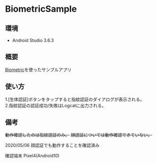 # BiometricSample

## 環境
- Android Studio 3.6.3

## 概要

[Biometric](https://developer.android.com/jetpack/androidx/releases/biometric?hl=ja)を使ったサンプルアプリ

## 使い方

1.[生体認証]ボタンをタップすると指紋認証のダイアログが表示される。  
2.指紋認証の認証成功/失敗はLogcatに出力される。

## 備考

~~動作確認したのは指紋認証のみ。~~
~~顔認証については動作確認できていない。~~

2020/05/06
顔認証でも動作することを確認済み

確認端末
Pixel4(Android10)


